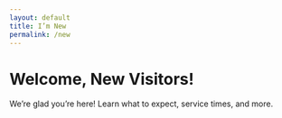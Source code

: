 ```yaml
---
layout: default
title: I’m New
permalink: /new
---
```


# Welcome, New Visitors!

We’re glad you’re here! Learn what to expect, service times, and more.

